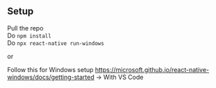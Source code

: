 ## Setup
Pull the repo <br />
Do `npm install`<br />
Do `npx react-native run-windows`

or

Follow this for Windows setup https://microsoft.github.io/react-native-windows/docs/getting-started -> With VS Code

